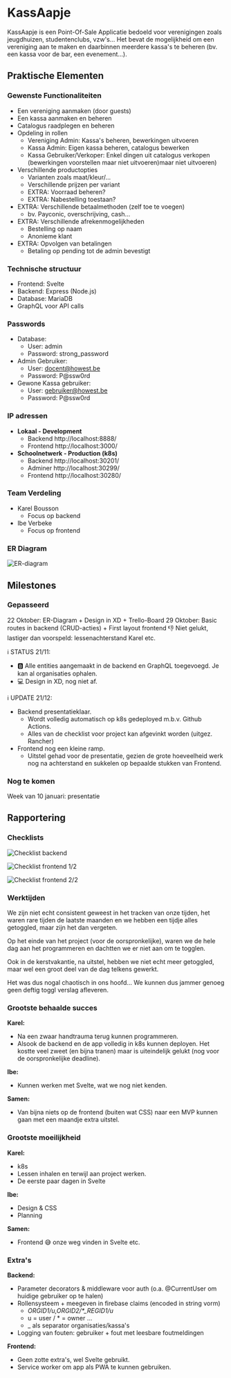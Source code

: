 # KassAapje

KassAapje is een Point-Of-Sale Applicatie bedoeld voor verenigingen zoals jeugdhuizen, studentenclubs, vzw's...
Het bevat de mogelijkheid om een vereniging aan te maken en daarbinnen meerdere kassa's te beheren (bv. een kassa voor de bar, een evenement...).

## Praktische Elementen
### Gewenste Functionaliteiten
* Een vereniging aanmaken (door guests)
* Een kassa aanmaken en beheren
* Catalogus raadplegen en beheren
* Opdeling in rollen
  * Vereniging Admin: Kassa's beheren, bewerkingen uitvoeren
  * Kassa Admin: Eigen kassa beheren, catalogus bewerken
  * Kassa Gebruiker/Verkoper: Enkel dingen uit catalogus verkopen (bewerkingen voorstellen maar niet uitvoeren)maar niet uitvoeren)
* Verschillende productopties
  * Varianten zoals maat/kleur/...
  * Verschillende prijzen per variant
  * EXTRA: Voorraad beheren?
  * EXTRA: Nabestelling toestaan?
* EXTRA: Verschillende betaalmethoden (zelf toe te voegen)
  * bv. Payconic, overschrijving, cash...
* EXTRA: Verschillende afrekenmogelijkheden
  * Bestelling op naam
  * Anonieme klant
* EXTRA: Opvolgen van betalingen
  * Betaling op pending tot de admin bevestigt

### Technische structuur
* Frontend: Svelte
* Backend: Express (Node.js)
* Database: MariaDB
* GraphQL voor API calls

### Passwords
* Database: 
  * User: admin
  * Password: strong_password
* Admin Gebruiker:
  * User: docent@howest.be
  * Password: P@ssw0rd
* Gewone Kassa gebruiker:
  * User: gebruiker@howest.be
  * Password: P@ssw0rd

### IP adressen
- **Lokaal - Development**
  - Backend http://localhost:8888/
  - Frontend http://localhost:3000/
- **Schoolnetwerk - Production (k8s)**
  - Backend http://localhost:30201/
  - Adminer http://localhost:30299/
  - Frontend http://localhost:30280/

### Team Verdeling
* Karel Bousson
  * Focus op backend 
* Ibe Verbeke
  * Focus op frontend

### ER Diagram
![ER-diagram](https://github.com/BoussonKarel/KassAapje/blob/main/documentation/img/KassAapje.drawio.png)

## Milestones
### Gepasseerd
22 Oktober: ER-Diagram + Design in XD + Trello-Board
29 Oktober: Basic routes in backend (CRUD-acties) + First layout frontend
👎 Niet gelukt, lastiger dan voorspeld: lessenachterstand Karel etc.

ℹ STATUS 21/11:
- 🅱 Alle entities aangemaakt in de backend en GraphQL toegevoegd. Je kan al organisaties ophalen.
- 💻 Design in XD, nog niet af.

ℹ UPDATE 21/12:
- Backend presentatieklaar.
  - Wordt volledig automatisch op k8s gedeployed m.b.v. Github Actions.
  - Alles van de checklist voor project kan afgevinkt worden (uitgez. Rancher)
- Frontend nog een kleine ramp.
  - Uitstel gehad voor de presentatie, gezien de grote hoeveelheid werk nog na achterstand en sukkelen op bepaalde stukken van Frontend.

### Nog te komen
Week van 10 januari: presentatie

## Rapportering
### Checklists
![Checklist backend](images/ac9e68f0e4d02267305ef2c6d4e7866a2cf1330151291d6fe182e4ebd520f807.png)

![Checklist frontend 1/2](images/9a4e744b8217625b14db2fea296686556ae405b8e9273c441e3282e837b32bd1.png)  


![Checklist frontend 2/2](images/5d0ae9a75b3cda3daf0f0e6015f18b170c2aac034869374e2358f7c8686899ef.png)

### Werktijden
We zijn niet echt consistent geweest in het tracken van onze tijden, het waren rare tijden de laatste maanden en we hebben een tijdje alles getoggled, maar zijn het dan vergeten.

Op het einde van het project (voor de oorspronkelijke), waren we de hele dag aan het programmeren en dachtten we er niet aan om te togglen.

Ook in de kerstvakantie, na uitstel, hebben we niet echt meer getoggled, maar wel een groot deel van de dag telkens gewerkt.

Het was dus nogal chaotisch in ons hoofd...
We kunnen dus jammer genoeg geen deftig toggl verslag afleveren.

### Grootste behaalde succes
**Karel:**
- Na een zwaar handtrauma terug kunnen programmeren.
- Alsook de backend en de app volledig in k8s kunnen deployen. Het kostte veel zweet (en bijna tranen) maar is uiteindelijk gelukt (nog voor de oorspronkelijke deadline).

**Ibe:**
- Kunnen werken met Svelte, wat we nog niet kenden.

**Samen:**
- Van bijna niets op de frontend (buiten wat CSS) naar een MVP kunnen gaan met een maandje extra uitstel.

### Grootste moeilijkheid
**Karel:**
- k8s
- Lessen inhalen en terwijl aan project werken.
- De eerste paar dagen in Svelte

**Ibe:**
- Design & CSS
- Planning

**Samen:**
- Frontend 😅 onze weg vinden in Svelte etc.

### Extra's
**Backend:**
- Parameter decorators & middleware voor auth (o.a. @CurrentUser om huidige gebruiker op te halen)
- Rollensysteem + meegeven in firebase claims (encoded in string vorm)
  - *ORGID1/u,ORGID2/\*_REGID1/u*
  - u = user / * = owner ...
  - _ als separator organisaties/kassa's
- Logging van fouten: gebruiker + fout met leesbare foutmeldingen


**Frontend:**
- Geen zotte extra's, wel Svelte gebruikt.
- Service worker om app als PWA te kunnen gebruiken.

